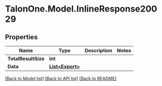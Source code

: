 
# TalonOne.Model.InlineResponse20029

## Properties

Name | Type | Description | Notes
------------ | ------------- | ------------- | -------------
**TotalResultSize** | **int** |  | 
**Data** | [**List&lt;Export&gt;**](Export.md) |  | 

[[Back to Model list]](../README.md#documentation-for-models)
[[Back to API list]](../README.md#documentation-for-api-endpoints)
[[Back to README]](../README.md)

